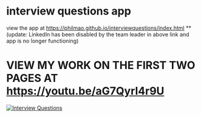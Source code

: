 # interview questions app

view the app at https://philmao.github.io/interviewquestions/index.html
** (update: LinkedIn has been disabled by the team leader in above link and app is no longer functioning)

# VIEW MY WORK ON THE FIRST TWO PAGES AT https://youtu.be/aG7Qyrl4r9U

[![Interview Questions](http://img.youtube.com/vi/aG7Qyrl4r9U/0.jpg)](http://www.youtube.com/watch?v=aG7Qyrl4r9U "Interview Questions first two pages")





